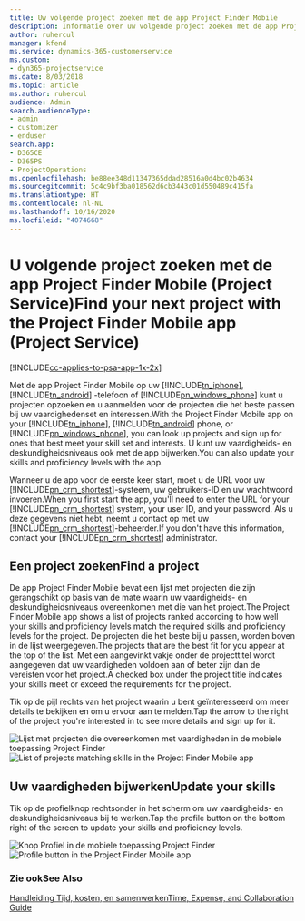 ```yaml
---
title: Uw volgende project zoeken met de app Project Finder Mobile
description: Informatie over uw volgende project zoeken met de app Project Finder Mobile voor Project Service
author: ruhercul
manager: kfend
ms.service: dynamics-365-customerservice
ms.custom:
- dyn365-projectservice
ms.date: 8/03/2018
ms.topic: article
ms.author: ruhercul
audience: Admin
search.audienceType:
- admin
- customizer
- enduser
search.app:
- D365CE
- D365PS
- ProjectOperations
ms.openlocfilehash: be88ee348d11347365ddad28516a0d4bc02b4634
ms.sourcegitcommit: 5c4c9bf3ba018562d6cb3443c01d550489c415fa
ms.translationtype: HT
ms.contentlocale: nl-NL
ms.lasthandoff: 10/16/2020
ms.locfileid: "4074668"
---
```

# <a name="find-your-next-project-with-the-project-finder-mobile-app-project-service"></a><span data-ttu-id="50cbc-103">U volgende project zoeken met de app Project Finder Mobile (Project Service)</span><span class="sxs-lookup"><span data-stu-id="50cbc-103">Find your next project with the Project Finder Mobile app (Project Service)</span></span>

[!INCLUDE[cc-applies-to-psa-app-1x-2x](../includes/cc-applies-to-psa-app-1x-2x.md)]

<span data-ttu-id="50cbc-104">Met de app Project Finder Mobile op uw [!INCLUDE[tn_iphone](../includes/tn-iphone.md)], [!INCLUDE[tn_android](../includes/tn-android.md)] -telefoon of [!INCLUDE[pn_windows_phone](../includes/pn-windows-phone.md)] kunt u projecten opzoeken en u aanmelden voor de projecten die het beste passen bij uw vaardighedenset en interessen.</span><span class="sxs-lookup"><span data-stu-id="50cbc-104">With the Project Finder Mobile app on your [!INCLUDE[tn_iphone](../includes/tn-iphone.md)], [!INCLUDE[tn_android](../includes/tn-android.md)] phone, or [!INCLUDE[pn_windows_phone](../includes/pn-windows-phone.md)], you can look up projects and sign up for ones that best meet your skill set and interests.</span></span> <span data-ttu-id="50cbc-105">U kunt uw vaardigheids- en deskundigheidsniveaus ook met de app bijwerken.</span><span class="sxs-lookup"><span data-stu-id="50cbc-105">You can also update your skills and proficiency levels with the app.</span></span>  
  
 <span data-ttu-id="50cbc-106">Wanneer u de app voor de eerste keer start, moet u de URL voor uw [!INCLUDE[pn_crm_shortest](../includes/pn-crm-shortest.md)]-systeem, uw gebruikers-ID en uw wachtwoord invoeren.</span><span class="sxs-lookup"><span data-stu-id="50cbc-106">When you first start the app, you'll need to enter the URL for your [!INCLUDE[pn_crm_shortest](../includes/pn-crm-shortest.md)] system, your user ID, and your password.</span></span> <span data-ttu-id="50cbc-107">Als u deze gegevens niet hebt, neemt u contact op met uw [!INCLUDE[pn_crm_shortest](../includes/pn-crm-shortest.md)]-beheerder.</span><span class="sxs-lookup"><span data-stu-id="50cbc-107">If you don't have this information,  contact your [!INCLUDE[pn_crm_shortest](../includes/pn-crm-shortest.md)] administrator.</span></span>  
  
## <a name="find-a-project"></a><span data-ttu-id="50cbc-108">Een project zoeken</span><span class="sxs-lookup"><span data-stu-id="50cbc-108">Find a project</span></span>  
 <span data-ttu-id="50cbc-109">De app Project Finder Mobile bevat een lijst met projecten die zijn gerangschikt op basis van de mate waarin uw vaardigheids- en deskundigheidsniveaus overeenkomen met die van het project.</span><span class="sxs-lookup"><span data-stu-id="50cbc-109">The Project Finder Mobile app shows a list of projects ranked according to how well your skills and proficiency levels match the required skills and proficiency levels for the project.</span></span> <span data-ttu-id="50cbc-110">De projecten die het beste bij u passen, worden boven in de lijst weergegeven.</span><span class="sxs-lookup"><span data-stu-id="50cbc-110">The projects that are the best fit for you appear at the top of the list.</span></span> <span data-ttu-id="50cbc-111">Met een aangevinkt vakje onder de projecttitel wordt aangegeven dat uw vaardigheden voldoen aan of beter zijn dan de vereisten voor het project.</span><span class="sxs-lookup"><span data-stu-id="50cbc-111">A checked box under the project title indicates your skills meet or exceed the requirements for the project.</span></span>  
  
 <span data-ttu-id="50cbc-112">Tik op de pijl rechts van het project waarin u bent geïnteresseerd om meer details te bekijken en om u ervoor aan te melden.</span><span class="sxs-lookup"><span data-stu-id="50cbc-112">Tap the arrow to the right of the project you're interested in to see more details and sign up for it.</span></span>  
  
 <span data-ttu-id="50cbc-113">![Lijst met projecten die overeenkomen met vaardigheden in de mobiele toepassing Project Finder](../psa/media/project-service-project-finder-list.png "Lijst met projecten die overeenkomen met vaardigheden in de mobiele toepassing Project Finder")</span><span class="sxs-lookup"><span data-stu-id="50cbc-113">![List of projects matching skills in the Project Finder Mobile app](../psa/media/project-service-project-finder-list.png "List of projects matching skills in the Project Finder Mobile app")</span></span>  
  
## <a name="update-your-skills"></a><span data-ttu-id="50cbc-114">Uw vaardigheden bijwerken</span><span class="sxs-lookup"><span data-stu-id="50cbc-114">Update your skills</span></span>  
 <span data-ttu-id="50cbc-115">Tik op de profielknop rechtsonder in het scherm om uw vaardigheids- en deskundigheidsniveaus bij te werken.</span><span class="sxs-lookup"><span data-stu-id="50cbc-115">Tap the profile button on the bottom right of the screen to update your skills and proficiency levels.</span></span>  
  
 <span data-ttu-id="50cbc-116">![Knop Profiel in de mobiele toepassing Project Finder](../psa/media/project-service-project-finder-profile.png "Knop Profiel in de mobiele toepassing Project Finder")</span><span class="sxs-lookup"><span data-stu-id="50cbc-116">![Profile button in the Project Finder Mobile app](../psa/media/project-service-project-finder-profile.png "Profile button in the Project Finder Mobile app")</span></span>  
  
### <a name="see-also"></a><span data-ttu-id="50cbc-117">Zie ook</span><span class="sxs-lookup"><span data-stu-id="50cbc-117">See Also</span></span>  
 [<span data-ttu-id="50cbc-118">Handleiding Tijd, kosten, en samenwerken</span><span class="sxs-lookup"><span data-stu-id="50cbc-118">Time, Expense, and Collaboration Guide</span></span>](../psa/time-expense-collaboration-guide.md)
